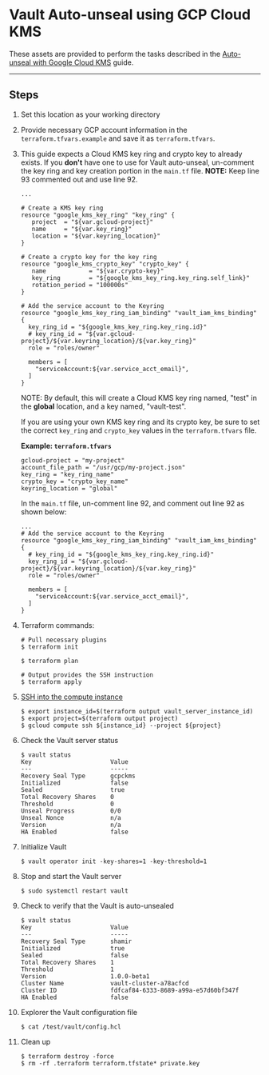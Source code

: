 # Vault Auto-unseal using GCP Cloud KMS

These assets are provided to perform the tasks described in the [Auto-unseal with Google Cloud
KMS](https://learn.hashicorp.com/vault/operations/autounseal-gcp-kms) guide.

---

## Steps

1. Set this location as your working directory

1. Provide necessary GCP account information in the `terraform.tfvars.example` and save it as `terraform.tfvars`.

1. This guide expects a Cloud KMS key ring and crypto key to already exists. If you **don't** have one to use for Vault auto-unseal, un-comment the key ring and key creation portion in the `main.tf` file.  **NOTE:** Keep line 93 commented out and use line 92.

    ```plaintext
    ...

    # Create a KMS key ring
    resource "google_kms_key_ring" "key_ring" {
       project  = "${var.gcloud-project}"
       name     = "${var.key_ring}"
       location = "${var.keyring_location}"
    }

    # Create a crypto key for the key ring
    resource "google_kms_crypto_key" "crypto_key" {
       name            = "${var.crypto-key}"
       key_ring        = "${google_kms_key_ring.key_ring.self_link}"
       rotation_period = "100000s"
    }

    # Add the service account to the Keyring
    resource "google_kms_key_ring_iam_binding" "vault_iam_kms_binding" {
      key_ring_id = "${google_kms_key_ring.key_ring.id}"
      # key_ring_id = "${var.gcloud-project}/${var.keyring_location}/${var.key_ring}"
      role = "roles/owner"

      members = [
        "serviceAccount:${var.service_acct_email}",
      ]
    }
    ```

    NOTE: By default, this will create a Cloud KMS key ring named, "test" in the **global** location, and a key named, "vault-test".


    If you are using your own KMS key ring and its crypto key, be sure to set the correct `key_ring` and `crypto_key` values in the `terraform.tfvars` file.

    **Example: `terraform.tfvars`**

    ```plaintext
    gcloud-project = "my-project"
    account_file_path = "/usr/gcp/my-project.json"
    key_ring = "key_ring_name"
    crypto_key = "crypto_key_name"
    keyring_location = "global"
    ```

    In the `main.tf` file, un-comment line 92, and comment out line 92 as shown below:

    ```plaintext
    ...
    # Add the service account to the Keyring
    resource "google_kms_key_ring_iam_binding" "vault_iam_kms_binding" {
      # key_ring_id = "${google_kms_key_ring.key_ring.id}"
      key_ring_id = "${var.gcloud-project}/${var.keyring_location}/${var.key_ring}"
      role = "roles/owner"

      members = [
        "serviceAccount:${var.service_acct_email}",
      ]
    }
    ```

1. Terraform commands:

    ```shell
    # Pull necessary plugins
    $ terraform init

    $ terraform plan

    # Output provides the SSH instruction
    $ terraform apply
    ```

1. [SSH into the compute instance](https://cloud.google.com/compute/docs/instances/connecting-to-instance)
    ```plaintext
    $ export instance_id=$(terraform output vault_server_instance_id)
    $ export project=$(terraform output project)
    $ gcloud compute ssh ${instance_id} --project ${project}
    ```

1. Check the Vault server status

    ```plaintext
    $ vault status
    Key                      Value
    ---                      -----
    Recovery Seal Type       gcpckms
    Initialized              false
    Sealed                   true
    Total Recovery Shares    0
    Threshold                0
    Unseal Progress          0/0
    Unseal Nonce             n/a
    Version                  n/a
    HA Enabled               false
    ```

1. Initialize Vault

    ```plaintext
    $ vault operator init -key-shares=1 -key-threshold=1
    ```

1. Stop and start the Vault server

    ```shell
    $ sudo systemctl restart vault
    ```

1. Check to verify that the Vault is auto-unsealed

    ```plaintext
    $ vault status
    Key                      Value
    ---                      -----
    Recovery Seal Type       shamir
    Initialized              true
    Sealed                   false
    Total Recovery Shares    1
    Threshold                1
    Version                  1.0.0-beta1
    Cluster Name             vault-cluster-a78acfcd
    Cluster ID               fdfcaf84-6333-8689-a99a-e57d60bf347f
    HA Enabled               false
    ```

1. Explorer the Vault configuration file

    ```plaintext
    $ cat /test/vault/config.hcl
    ```

1. Clean up

    ```plaintext
    $ terraform destroy -force
    $ rm -rf .terraform terraform.tfstate* private.key
    ```
